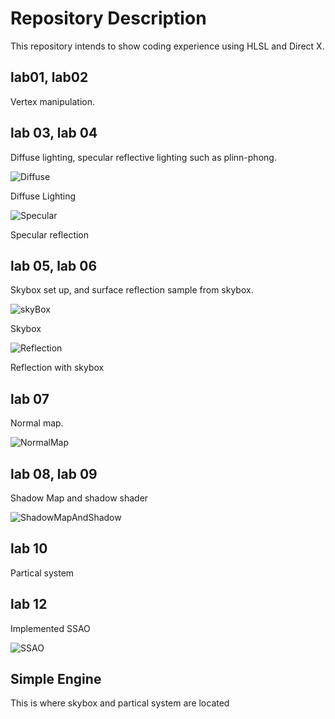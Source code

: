 # Repository Description
This repository intends to show coding experience using HLSL and Direct X.


## lab01, lab02
Vertex manipulation.

## lab 03, lab 04
Diffuse lighting, specular reflective lighting such as plinn-phong.

![Diffuse](https://user-images.githubusercontent.com/89533833/159188141-253462ad-0629-4826-b66c-d1986d93d404.PNG)

Diffuse Lighting

![Specular](https://user-images.githubusercontent.com/89533833/159188211-983f8482-914c-4f72-9971-e3c4ae0d0ffd.PNG)

Specular reflection

## lab 05, lab 06
Skybox set up, and surface reflection sample from skybox.

![skyBox](https://user-images.githubusercontent.com/89533833/159188225-6b7e15bd-6d41-4068-bc54-249ba8e57dd0.PNG)

Skybox

![Reflection](https://user-images.githubusercontent.com/89533833/159188248-33dcbeeb-6b48-46b0-9c5e-2a65e6ee5b7c.PNG)

Reflection with skybox

## lab 07
Normal map.

![NormalMap](https://user-images.githubusercontent.com/89533833/159188259-595c8a96-8964-4b2b-af0c-5d030059089b.PNG)

## lab 08, lab 09
Shadow Map and shadow shader

![ShadowMapAndShadow](https://user-images.githubusercontent.com/89533833/159188281-b25e3d40-711b-4231-b1ee-8b37b52b4ed7.PNG)

## lab 10
Partical system

## lab 12
Implemented SSAO

![SSAO](https://user-images.githubusercontent.com/89533833/159188308-33499539-e415-437e-8a19-badba66f3ad2.PNG)

## Simple Engine
This is where skybox and partical system are located
